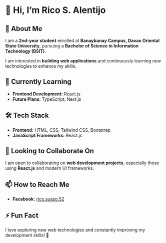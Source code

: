 # 👋 Hi, I’m Rico S. Alentijo  

## 👀 About Me  
I am a **2nd-year student** enrolled at **Banaybanay Campus, Davao Oriental State University**, pursuing a **Bachelor of Science in Information Technology (BSIT)**.  

I am interested in **building web applications** and continuously learning new technologies to enhance my skills.  

## 🌱 Currently Learning  
- **Frontend Development:** React.js  
- **Future Plans:** TypeScript, Next.js  

## 🛠 Tech Stack  
- **Frontend:** HTML, CSS, Tailwind CSS, Bootstrap  
- **JavaScript Frameworks:** React.js  

## 💞️ Looking to Collaborate On  
I am open to collaborating on **web development projects**, especially those using **React.js** and modern UI frameworks.  

## 📫 How to Reach Me  
- **Facebook:** [rico.suazo.52](https://web.facebook.com/rico.suazo.52)  

## ⚡ Fun Fact  
I love exploring new web technologies and constantly improving my development skills! 🚀  
